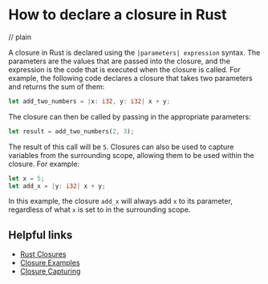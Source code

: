# How to declare a closure in Rust
// plain

A closure in Rust is declared using the `|parameters| expression` syntax. The parameters are the values that are passed into the closure, and the expression is the code that is executed when the closure is called. For example, the following code declares a closure that takes two parameters and returns the sum of them:
```rust
let add_two_numbers = |x: i32, y: i32| x + y;
```
The closure can then be called by passing in the appropriate parameters:
```rust
let result = add_two_numbers(2, 3);
```
The result of this call will be `5`. Closures can also be used to capture variables from the surrounding scope, allowing them to be used within the closure. For example:
```rust
let x = 5;
let add_x = |y: i32| x + y;
```
In this example, the closure `add_x` will always add `x` to its parameter, regardless of what `x` is set to in the surrounding scope.

## Helpful links
- [Rust Closures](https://doc.rust-lang.org/book/ch13-01-closures.html)
- [Closure Examples](https://doc.rust-lang.org/rust-by-example/fn/closures.html)
- [Closure Capturing](https://doc.rust-lang.org/book/ch13-02-closures.html#capturing-the-environment-with-closures)